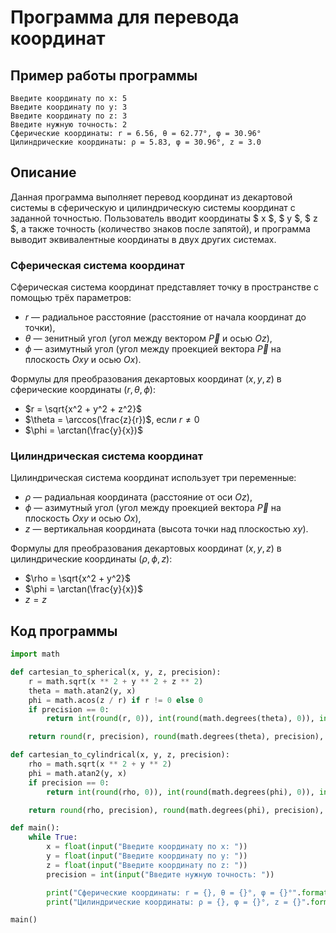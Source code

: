 # Программа для перевода координат

## Пример работы программы
```
Введите координату по x: 5
Введите координату по y: 3
Введите координату по z: 3
Введите нужную точность: 2
Сферические координаты: r = 6.56, θ = 62.77°, φ = 30.96°
Цилиндрические координаты: ρ = 5.83, φ = 30.96°, z = 3.0
```

## Описание

Данная программа выполняет перевод координат из декартовой системы в сферическую и цилиндрическую системы координат с заданной точностью. Пользователь вводит координаты $ x $, $ y $, $ z $, а также точность (количество знаков после запятой), и программа выводит эквивалентные координаты в двух других системах.

### Сферическая система координат

Сферическая система координат представляет точку в пространстве с помощью трёх параметров:

- $r$ — радиальное расстояние (расстояние от начала координат до точки),
- $\theta$ — зенитный угол (угол между вектором $\vec{P}$ и осью $Oz$),
- $\phi$ — азимутный угол (угол между проекцией вектора $\vec{P}$ на плоскость $Oxy$ и осью $Ox$).

Формулы для преобразования декартовых координат $(x, y, z)$ в сферические координаты $(r, \theta, \phi)$:

- $r = \sqrt{x^2 + y^2 + z^2}$
- $\theta =  \arccos(\frac{z}{r})$, если $r \neq 0$ 
- $\phi = \arctan(\frac{y}{x})$

### Цилиндрическая система координат

Цилиндрическая система координат использует три переменные:

- $\rho$ — радиальная координата (расстояние от оси $Oz$),
- $\phi$ — азимутный угол (угол между проекцией вектора $\vec{P}$ на плоскость $Oxy$ и осью $Ox$),
- $z$ — вертикальная координата (высота точки над плоскостью $xy$).

Формулы для преобразования декартовых координат $(x, y, z)$ в цилиндрические координаты $(\rho, \phi, z)$:

- $\rho = \sqrt{x^2 + y^2}$
- $\phi = \arctan(\frac{y}{x})$
- $z = z$

## Код программы

```python
import math

def cartesian_to_spherical(x, y, z, precision):
    r = math.sqrt(x ** 2 + y ** 2 + z ** 2)
    theta = math.atan2(y, x)
    phi = math.acos(z / r) if r != 0 else 0
    if precision == 0:
        return int(round(r, 0)), int(round(math.degrees(theta), 0)), int(round(math.degrees(phi), 0))

    return round(r, precision), round(math.degrees(theta), precision), round(math.degrees(phi), precision)

def cartesian_to_cylindrical(x, y, z, precision):
    rho = math.sqrt(x ** 2 + y ** 2)
    phi = math.atan2(y, x)
    if precision == 0:
        return int(round(rho, 0)), int(round(math.degrees(phi), 0)), int(round(z, 0))

    return round(rho, precision), round(math.degrees(phi), precision), round(z, precision)

def main():
    while True:
        x = float(input("Введите координату по x: "))
        y = float(input("Введите координату по y: "))
        z = float(input("Введите координату по z: "))
        precision = int(input("Введите нужную точность: "))

        print("Сферические координаты: r = {}, θ = {}°, φ = {}°".format(*cartesian_to_spherical(x, y, z, precision)))
        print("Цилиндрические координаты: ρ = {}, φ = {}°, z = {}".format(*cartesian_to_cylindrical(x, y, z, precision)))

main()
```
